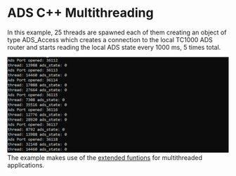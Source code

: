 # ADS C++ Multithreading 

In this example, 25 threads are spawned each of them creating an object of type ADS_Access which creates a connection to the local TC1000 ADS router and starts reading the local ADS state every 1000 ms, 5 times total.

![screenshot_multithreading_sample.jpg](screenshot_multithreading_sample.jpg?raw=true)
The example makes use of the [extended funtions](https://infosys.beckhoff.com/content/1033/tc3_adsdll2/117533963.html?id=4578956694695684431  ) for multithreaded applications.

